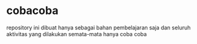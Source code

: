 # cobacoba
repository ini dibuat hanya sebagai bahan pembelajaran saja dan seluruh aktivitas yang dilakukan semata-mata hanya coba coba 
